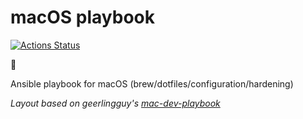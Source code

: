 # macOS playbook

[![Actions Status](https://github.com/charlesrocket/macos-playbook/workflows/Playbook%20tests/badge.svg)](https://github.com/charlesrocket/macos-playbook/actions)

🚧

Ansible playbook for macOS (brew/dotfiles/configuration/hardening)

*Layout based on geerlingguy's [mac-dev-playbook](https://github.com/geerlingguy/mac-dev-playbook)*